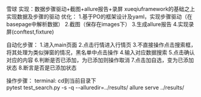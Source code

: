 雪球 
实现：数据步骤驱动+截图+allure报告+录屏 
xueqiuframework的基础之上 
实现数据及步骤的驱动 
优化： 
1.基于PO的框架设计及yaml，实现步骤驱动（在basepage中解析数据） 
2.截图（保存在images下） 
3.生成allure报告 
4.实现录屏(conftest,fixture) 

自动化步骤： 
1.进入main页面 
2.点击行情进入行情页 
3.不直接操作点击搜索框，将其处理为类似弹窗的情况，黑名单中点击操作 
4.输入对应数据搜索 
5.点击确认对应的内容 
6.判断是否已添加，为已添加则操作取消 
7.点击加自选，变为已添加状态 
8.断言是否是已添加状态 


操作步骤： 
terminal: 
cd到当前目录下    
pytest test_search.py -s -q --alluredir=../results/ 
allure serve ../results/ 
